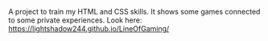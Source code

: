 A project to train my HTML and CSS skills. It shows some games connected to some private experiences.
Look here: https://lightshadow244.github.io/LineOfGaming/
